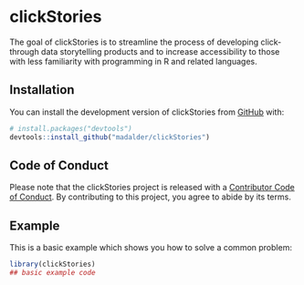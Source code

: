 
# clickStories

<!-- badges: start -->
<!-- badges: end -->

The goal of clickStories is to streamline the process of developing click-through data storytelling products and to increase accessibility to those with less familiarity with programming in R and related languages.

## Installation

You can install the development version of clickStories from [GitHub](https://github.com/) with:

``` r
# install.packages("devtools")
devtools::install_github("madalder/clickStories")
```

## Code of Conduct
  
  Please note that the clickStories project is released with a [Contributor Code of Conduct](https://contributor-covenant.org/version/2/1/CODE_OF_CONDUCT.html). By contributing to this project, you agree to abide by its terms.

## Example

This is a basic example which shows you how to solve a common problem:

``` r
library(clickStories)
## basic example code
```

